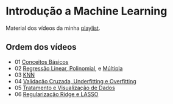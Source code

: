 # Introdução a Machine Learning

Material dos vídeos da minha [playlist](https://www.youtube.com/playlist?list=PLOOY0eChA1ux4hJ_aIA2IiUYkLOSYDQDY).

## Ordem dos vídeos

- 01 [Conceitos Básicos](pluto/introdução.jl)
- 02 [Regressão Linear, Polinomial](pluto/regressao-linear-e-polinomial.jl), e [Múltipla](pluto/regressao-multipla.jl)
- 03 [KNN](pluto/knn.jl)
- 04 [Validação Cruzada, Underfitting e Overfitting](pluto/overfitting-et-al.jl)
- 05 [Tratamento e Visualização de Dados](pluto/tratamento-de-dados.jl)
- 06 [Regularização Ridge e LASSO](pluto/regularizacao.jl)

